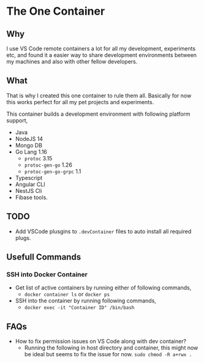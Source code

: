 

# The One Container

## Why
I use VS Code remote containers a lot for all my development, experiments etc, and found it a easier way to share development environments between my machines and also with other fellow developers. 

## What
That is why I created this one container to rule them all. Basically for now this works perfect for all my pet projects and experiments. 

This container builds a development environment with following platform support, 

- Java
- NodeJS 14
- Mongo DB
- Go Lang 1.16
  - `protoc` 3.15
  - `protoc-gen-go` 1.26
  - `protoc-gen-go-grpc` 1.1
- Typescript
- Angular CLI
- NestJS Cli
- Fibase tools.


## TODO
- Add VSCode plusgins to `.devContainer` files to auto install all required plugs. 


## Usefull Commands

### SSH into Docker Container
- Get list of active containers by running either of following commands, 
  - `docker container ls` or `docker ps`
- SSH into the container by running following commands, 
  - `docker exec -it "Container ID" /bin/bash`


## FAQs

-   How to fix permission issues on VS Code along with dev container?
    - Running the following in host directory and container, this might now be ideal but seems to fix the issue for now. 
    `sudo chmod -R a+rwx .`